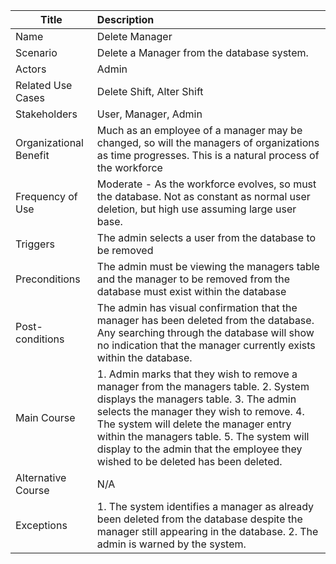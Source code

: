 | Title | Description |
|-------|:------------|
| Name | Delete Manager|
| Scenario | Delete a Manager from the database system. |
| Actors | Admin |
| Related Use Cases | Delete Shift, Alter Shift |
| Stakeholders | User, Manager, Admin |
| Organizational Benefit | Much as an employee of a manager may be changed, so will the managers of organizations as time progresses. This is a natural process of the workforce |
| Frequency of Use | Moderate - As the workforce evolves, so must the database. Not as constant as normal user deletion, but high use assuming large user base. |
| Triggers | The admin selects a user from the database to be removed |
| Preconditions | The admin must be viewing the managers table and the manager to be removed from the database must exist within the database |
| Post-conditions | The admin has visual confirmation that the manager has been deleted from the database. Any searching through the database will show no indication that the manager currently exists within the database. |
| Main Course | 1. Admin marks that they wish to remove a manager from the managers table. 2. System displays the managers table. 3. The admin selects the manager they wish to remove. 4. The system will delete the manager entry within the managers table. 5. The system will display to the admin that the employee they wished to be deleted has been deleted.|
| Alternative Course | N/A |
| Exceptions | 1. The system identifies a manager as already been deleted from the database despite the manager still appearing in the database. 2. The admin is warned by the system.|
